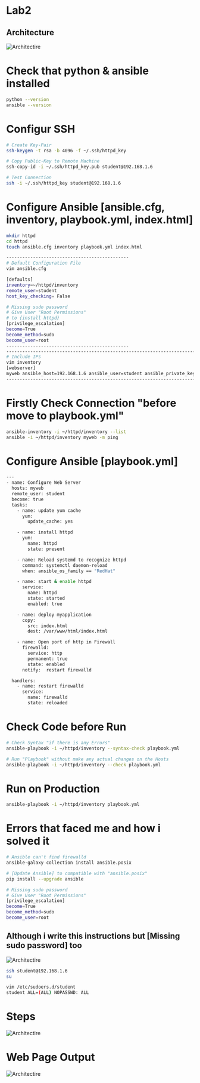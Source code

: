 # Lab2
## Architecture
![Architectire](./assets/Lab2.png)

# Check that python & ansible installed
```bash
python --version
ansible --version
```

# Configur SSH
```bash
# Create Key-Pair
ssh-keygen -t rsa -b 4096 -f ~/.ssh/httpd_key

# Copy Public-Key to Remote Machine
ssh-copy-id -i ~/.ssh/httpd_key.pub student@192.168.1.6

# Test Connection
ssh -i ~/.ssh/httpd_key student@192.168.1.6

```


# Configure Ansible [ansible.cfg, inventory, playbook.yml, index.html]
```bash
mkdir httpd
cd httpd
touch ansible.cfg inventory playbook.yml index.html

----------------------------------------------
# Default Configuration File
vim ansible.cfg

[defaults]
inventory=~/httpd/inventory
remote_user=student
host_key_checking= False

# Missing sudo password
# Give User "Root Permissions"
# to {install httpd}
[privilege_escalation]
become=True
become_method=sudo
become_user=root
----------------------------------------------
-----------------------------------------------------------------------------------------------------
# Include IPs
vim inventory
[webserver]
myweb ansible_host=192.168.1.6 ansible_user=student ansible_private_key_file=~/.ssh/httpd_key
-----------------------------------------------------------------------------------------------------
```

# Firstly Check Connection "before move to playbook.yml"
```bash
ansible-inventory -i ~/httpd/inventory --list
ansible -i ~/httpd/inventory myweb -m ping
```

# Configure Ansible [playbook.yml]
```bash
---
- name: Configure Web Server
  hosts: myweb
  remote_user: student
  become: true
  tasks:
    - name: update yum cache
      yum:
        update_cache: yes

    - name: install httpd
      yum:
        name: httpd
        state: present

    - name: Reload systemd to recognize httpd
      command: systemctl daemon-reload
      when: ansible_os_family == "RedHat"

    - name: start & enable httpd
      service:
        name: httpd
        state: started
        enabled: true

    - name: deploy myapplication
      copy:
        src: index.html
        dest: /var/www/html/index.html

    - name: Open port of http in Firewall
      firewalld:
        service: http
        permanent: true
        state: enabled
      notify:  restart firewalld

  handlers:
    - name: restart firewalld
      service:
        name: firewalld
        state: reloaded
```


# Check Code before Run
```bash
# Check Syntax "if there is any Errors"
ansible-playbook -i ~/httpd/inventory --syntax-check playbook.yml

# Run "Playbook" without make any actual changes on the Hosts
ansible-playbook -i ~/httpd/inventory --check playbook.yml
```
# Run on Production
```bash
ansible-playbook -i ~/httpd/inventory playbook.yml
```

# Errors that faced me and how i solved it
```bash
# Ansible can't find firewalld
ansible-galaxy collection install ansible.posix

# [Update Ansible] to compatible with "ansible.posix"
pip install --upgrade ansible

# Missing sudo password
# Give User "Root Permissions"
[privilege_escalation]
become=True
become_method=sudo
become_user=root
```

## Although i write this instructions but [Missing sudo password] too
![Architectire](./assets/Errors.png)

```bash
ssh student@192.168.1.6
su

vim /etc/sudoers.d/student
student ALL=(ALL) NOPASSWD: ALL
```
# Steps
![Architectire](./assets/Steps.png)

# Web Page Output
![Architectire](./assets/Web-Page.png)
